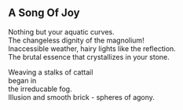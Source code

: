 A Song Of Joy
-------------
Nothing but your aquatic curves.  
The changeless dignity of the magnolium!  
Inaccessible weather, hairy lights like the reflection.  
The brutal essence that crystallizes in your stone.  
  
Weaving a stalks of cattail  
began in  
the irreducable fog.  
Illusion and smooth brick - spheres of agony.  
